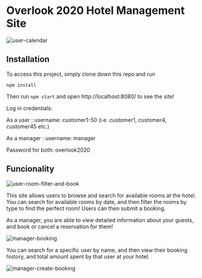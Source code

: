 # Overlook 2020 Hotel Management Site

![user-calendar](https://user-images.githubusercontent.com/58377277/79931387-23982600-8408-11ea-9208-d5391dfcc2ec.gif)

## Installation 

 To access this project, simply clone down this repo and run
 
 ```npm install```
 
 Then run ```npm start``` and open http://localhost:8080/ to see the site!
 
 Log in credentials:
 
 As a user : username: customer1-50 (i.e. customer1, customer4, customer45 etc.)
 
 As a manager : username: manager
 
 Password for both: overlook2020
 
 ## Funcionality 
 
 ![user-room-filter-and-book](https://user-images.githubusercontent.com/58377277/79931415-3579c900-8408-11ea-917f-67149f6f89ae.gif)
 
 This site allows users to browse and search for available rooms at the hotel. You can search for available rooms by date, and then filter the rooms by type to find the perfect room! Users can then submit a booking. 
 
 As a manager, you are able to view detailed information about your guests, and book or cancel a reservation for them!
 
 ![manager-booking](https://user-images.githubusercontent.com/58377277/79931334-04999400-8408-11ea-997a-44c4b7d0c870.gif)
 
 You can search for a specific user by name, and then view their booking history, and total amount spent by that user at your hotel.
 
 ![manager-create-booking](https://user-images.githubusercontent.com/58377277/79931463-4c202000-8408-11ea-88a3-08099be500e2.gif)
 

